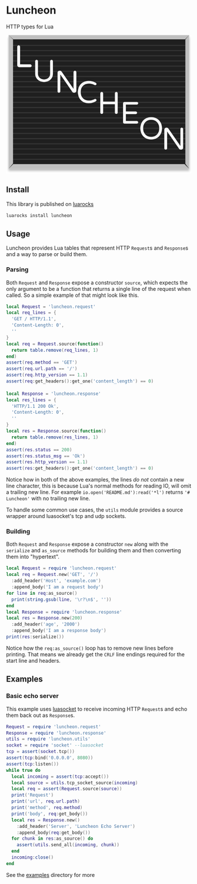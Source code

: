# Luncheon

HTTP types for Lua

![Luncheon Logo](./Luncheon.svg)

## Install

This library is published on [luarocks](https://luarocks.org/modules/FreeMasen/luncheon)

```sh
luarocks install luncheon
```

## Usage

Luncheon provides Lua tables that represent HTTP `Request`s and `Response`s and
a way to parse or build them.

### Parsing

Both `Request` and `Response` expose a constructor `source`, which expects the only argument to
be a function that returns a single line of the request when called. So a simple example of that
might look like this.

```lua
local Request = 'luncheon.request'
local req_lines = {
  'GET / HTTP/1.1',
  'Content-Length: 0',
  ''
}
local req = Request.source(function()
  return table.remove(req_lines, 1)
end)
assert(req.method == 'GET')
assert(req.url.path == '/')
assert(req.http_version == 1.1)
assert(req:get_headers():get_one('content_length') == 0)

local Response = 'luncheon.response'
local res_lines = {
  'HTTP/1.1 200 Ok',
  'Content-Length: 0',
  ''
}
local res = Response.source(function()
  return table.remove(res_lines, 1)
end)
assert(res.status == 200)
assert(res.status_msg == 'Ok')
assert(res.http_version == 1.1)
assert(res:get_headers():get_one('content_length') == 0)
```

Notice how in both of the above examples, the lines _do not_ contain a new line character, this is because
Lua's normal methods for reading IO, will omit a trailing new line. For example `io.open('README.md'):read('*l')`
returns `'# Luncheon'` with no trailing new line.

To handle some common use cases, the `utils` module provides a source wrapper around luasocket's tcp and udp sockets.

### Building

Both `Request` and `Response` expose a constructor `new` along 
with the `serialize` and `as_source` methods
for building them and then converting them into "hypertext". 

```lua
local Request = require 'luncheon.request'
local req = Request.new('GET', '/')
  :add_header('Host', 'example.com')
  :append_body('I am a request body')
for line in req:as_source()
  print(string.gsub(line, '\r?\n$', ''))
end
local Response = require 'luncheon.response'
local res = Response.new(200)
  :add_header('age', '2000')
  :append_body('I am a response body')
print(res:serialize())
```

Notice how the `req:as_source()` loop has to remove new lines
before printing. That means we already get the `CRLF` line endings
required for the start line and headers.

## Examples

### Basic echo server

This example uses [luasocket](https://w3.impa.br/~diego/software/luasocket/home.html)
to receive incoming HTTP `Request`s and echo them back out as `Response`s.


```lua
Request = require 'luncheon.request'
Response = require 'luncheon.response'
utils = require 'luncheon.utils'
socket = require 'socket' --luasocket
tcp = assert(socket.tcp())
assert(tcp:bind('0.0.0.0', 8080))
assert(tcp:listen())
while true do
  local incoming = assert(tcp:accept())
  local source = utils.tcp_socket_source(incoming)
  local req = assert(Request.source(source))
  print('Request')
  print('url', req.url.path)
  print('method', req.method)
  print('body', req:get_body())
  local res = Response.new()
    :add_header('Server', 'Luncheon Echo Server')
    :append_body(req:get_body())
  for chunk in res:as_source() do
    assert(utils.send_all(incoming, chunk))
  end
  incoming:close()
end
```

See the [examples](/examples) directory for more
